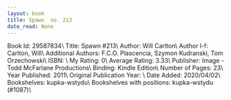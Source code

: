 ```yaml
---
layout: book
title: Spawn  no. 213
date_read: None
---
```


Book Id: 29587834\ 
Title: Spawn #213\ 
Author: Will Carlton\ 
Author l-f: Carlton, Will\ 
Additional Authors: F.C.O. Plascencia, Szymon Kudranski, Tom Orzechowski\ 
ISBN: \ 
My Rating: 0\ 
Average Rating: 3.33\ 
Publisher: Image - Todd McFarlane Productions\ 
Binding: Kindle Edition\ 
Number of Pages: 23\ 
Year Published: 2011\ 
Original Publication Year: \ 
Date Added: 2020/04/02\ 
Bookshelves: kupka-wstydu\ 
Bookshelves with positions: kupka-wstydu (#1087)\ 

